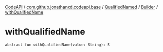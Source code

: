 [CodeAPI](../../../index.md) / [com.github.jonathanxd.codeapi.base](../../index.md) / [QualifiedNamed](../index.md) / [Builder](index.md) / [withQualifiedName](.)

# withQualifiedName

`abstract fun withQualifiedName(value: String): S`